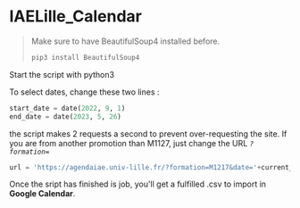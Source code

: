 # IAELille_Calendar
> Make sure to have BeautifulSoup4 installed before.
> ```bash
> pip3 install BeautifulSoup4
>```
Start the script with python3

To select dates, change these two lines :
```python
start_date = date(2022, 9, 1)
end_date = date(2023, 5, 26)
```
the script makes 2 requests a second to prevent over-requesting the site.
If you are from another promotion than M1127, just change the URL *`?formation=`*
```python
url = 'https://agendaiae.univ-lille.fr/?formation=M1217&date='+current_date
```
Once the sript has finished is job, you'll get a fulfilled .csv to import in __Google Calendar__.
